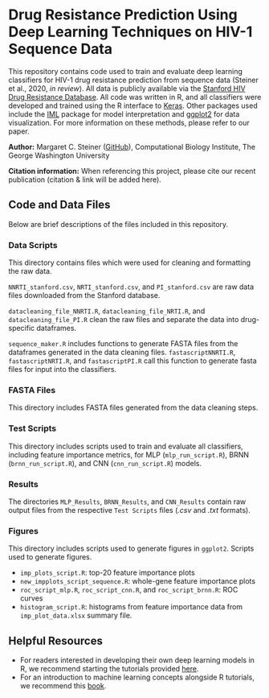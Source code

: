#  Drug Resistance Prediction Using Deep Learning Techniques on HIV-1 Sequence Data

This repository contains code used to train and evaluate deep learning classifiers for HIV-1 drug resistance prediction from sequence data (Steiner et al., 2020, _in review_). All data is publicly available via the [Stanford HIV Drug Resistance Database](https://hivdb.stanford.edu). All code was written in R, and all classifiers were developed and trained using the R interface to [Keras](https://keras.rstudio.com). Other packages used include the [IML](https://cran.r-project.org/web/packages/iml/vignettes/intro.html) package for model interpretation and [ggplot2](https://ggplot2.tidyverse.org) for data visualization. For more information on these methods, please refer to our paper.

**Author:** Margaret C. Steiner ([GitHub](https://github.com/maggiesteiner)), Computational Biology Institute, The George Washington University

**Citation information:** 
When referencing this project, please cite our recent publication (citation & link will be added here).

## Code and Data Files

Below are brief descriptions of the files included in this repository.

### Data Scripts

This directory contains files which were used for cleaning and formatting the raw data.

`NNRTI_stanford.csv`, `NRTI_stanford.csv`, and `PI_stanford.csv` are raw data files downloaded from the Stanford database. 
 
`datacleaning_file_NNRTI.R`,  `datacleaning_file_NRTI.R`, and  `datacleaning_file_PI.R` clean the raw files and separate the data into drug-specific dataframes.
 
`sequence_maker.R` includes functions to generate FASTA files from the dataframes generated in the data cleaning files. `fastascriptNNRTI.R`,  `fastascriptNRTI.R`, and `fastascriptPI.R` call this function to generate fasta files for input into the classifiers.

### FASTA Files

This directory includes FASTA files generated from the data cleaning steps.

### Test Scripts

This directory includes scripts used to train and evaluate all classifiers, including feature importance metrics, for MLP (`mlp_run_script.R`), BRNN (`brnn_run_script.R`), and CNN (`cnn_run_script.R`) models.  

### Results

The directories `MLP_Results`, `BRNN_Results`, and `CNN_Results` contain raw output files from the respective `Test Scripts` files (_.csv_ and _.txt_ formats).

### Figures

This directory includes scripts used to generate figures in `ggplot2`. 
Scripts used to generate figures. 

- `imp_plots_script.R`: top-20 feature importance plots
- `new_impplots_script_sequence.R`: whole-gene feature importance plots  
- `roc_script_mlp.R`, `roc_script_cnn.R`, and `roc_script_brnn.R`: ROC curves 
- `histogram_script.R`: histograms from feature importance data from `imp_plot_data.xlsx` summary file.

## Helpful Resources

- For readers interested in developing their own deep learning models in R, we recommend starting the tutorials provided [here](https://keras.rstudio.com/articles/getting_started.html). 
- For an introduction to machine learning concepts alongside R tutorials, we recommend this [book](https://www.manning.com/books/deep-learning-with-r). 
